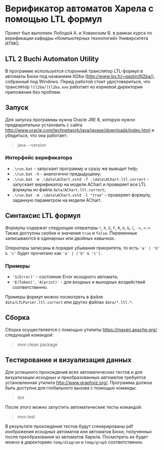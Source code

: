# Верификатор автоматов Харела с помощью LTL формул
Проект был выполнен Лободой А. и Хованским В. в рамках курса по верификации кафедры «Компьютерных технологий» Университета ИТМО.

## LTL 2 Buchi Automaton Utility
В программе используется сторонний транслятор LTL-формул в автоматы Бюхи под названием ltl2ba (http://www.lsv.fr/~gastin/ltl2ba/), собранный
под Windows. Перед работой стоит удостовериться, что транслятор `ltl2ba/ltl2ba.exe` работает из корневой директории приложения без проблем.

## Запуск
Для запуска программы нужна Oracle JRE 8, которую нужно предварительно установить с сайта http://www.oracle.com/technetwork/java/javase/downloads/index.html и убедиться, что она работает:

> java --version

### Интерфейс верификатора

* `.\run.bat` - запускает программу и сразу же выводит help;
* `.\run.bat -h` - аналогично предыдущему;
* `.\run.bat -m .\data\AChart.xstd -f .\data\AChart.ltl.correct` - запускает верификатор на модели AChart и проверяет все LTL формулы из файла `data/AChart.ltl.correct`;
* `.\run.bat -m .\data\AChart.xstd -l "true"` - проверяет формулу, заданную параметром на модели AChart.

## Синтаксис LTL формул 
Формулы содержат следующие операторы `!`, `X`, `G`, `F`, `R`, `U`, `&`, `|`, `->`, `<->`. Также доступны скобки и значения `true` и `false`. Переменные записываются в одинарных или двойных кавычках.

Операторы записаны в порядке убывания приоритета, то есть `'a' | 'b' & 'c'` будет прочитано как `'a' | ('b' & 'c')`.

### Примеры
* `'S(Error)'` - состояние Error исходного автомата;
* `'E(Token)'`, `'A(print)'` - для входных и выходных воздействий соответственно. 

Примеры формул можно посмотреть в файле `data/LTLParser.ltl.correct` или других файлах `data/*.ltl.*`.

## Сборка
Сборка осуществляется с помощью утилиты https://maven.apache.org/ следующей командой:

> mvn clean package

## Тестирование и визуализация данных
Для успешного прохождения всех автоматических тестов и для визуализации исходных и преобразованных автоматов требуется установленная утилита http://www.graphviz.org/. Программа должна быть доступна для глобального вызова с помощью команды:

> dot

После этого можно запустить автоматические тесты командой:
> mvn test

В результате прохождения тестов будут сгенерированы pdf изображения исходных автоматов или автоматов Бюхи, полученных после преобразования из автоматов Харела. Посмотреть их будет можно в директориях `temp/diagram` и `temp/graph` соответственно.
